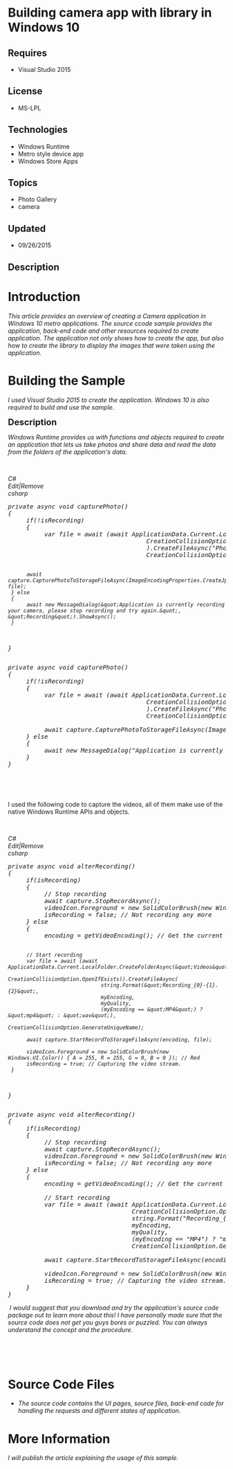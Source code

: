 # Building camera app with library in Windows 10
## Requires
- Visual Studio 2015
## License
- MS-LPL
## Technologies
- Windows Runtime
- Metro style device app
- Windows Store Apps
## Topics
- Photo Gallery
- camera
## Updated
- 09/26/2015
## Description

<h1>Introduction</h1>
<p><em>This article provides an overview of creating a Camera application in Windows 10 metro applications. The source ccode sample provides the application, back-end code and other resources required to create application. The application not only shows how
 to create the app, but also how to create the library to display the images that were taken using the application.&nbsp;</em></p>
<h1><span>Building the Sample</span></h1>
<p><em>I used Visual Studio 2015 to create the application. Windows 10 is also required to build and use the sample.&nbsp;</em></p>
<p><span style="font-size:20px; font-weight:bold">Description</span></p>
<p><em>Windows Runtime provides us with functions and objects required to create an application that lets us take photos and share data and read the data from the folders of the application's data.</em></p>
<p><em>&nbsp;</em></p>
<div class="scriptcode">
<div class="pluginEditHolder" pluginCommand="mceScriptCode">
<div class="title"><em><span>C#</span></em></div>
<div class="pluginLinkHolder"><em><span class="pluginEditHolderLink">Edit</span>|<span class="pluginRemoveHolderLink">Remove</span></em></div>
<em><span class="hidden">csharp</span>
<pre class="hidden">private async void capturePhoto()
{
     if(!isRecording)
     {
          var file = await (await ApplicationData.Current.LocalFolder.CreateFolderAsync(&quot;Photos&quot;,     
                                      CreationCollisionOption.OpenIfExists)
                                      ).CreateFileAsync(&quot;Photo.jpg&quot;, 
                                      CreationCollisionOption.GenerateUniqueName);

          await capture.CapturePhotoToStorageFileAsync(ImageEncodingProperties.CreateJpeg(), file);
     } else
     {
          await new MessageDialog(&quot;Application is currently recording your camera, please stop recording and try again.&quot;, &quot;Recording&quot;).ShowAsync();
     }
}</pre>
<div class="preview">
<pre class="csharp"><span class="cs__keyword">private</span>&nbsp;async&nbsp;<span class="cs__keyword">void</span>&nbsp;capturePhoto()&nbsp;
{&nbsp;
&nbsp;&nbsp;&nbsp;&nbsp;&nbsp;<span class="cs__keyword">if</span>(!isRecording)&nbsp;
&nbsp;&nbsp;&nbsp;&nbsp;&nbsp;{&nbsp;
&nbsp;&nbsp;&nbsp;&nbsp;&nbsp;&nbsp;&nbsp;&nbsp;&nbsp;&nbsp;var&nbsp;file&nbsp;=&nbsp;await&nbsp;(await&nbsp;ApplicationData.Current.LocalFolder.CreateFolderAsync(<span class="cs__string">&quot;Photos&quot;</span>,&nbsp;&nbsp;&nbsp;&nbsp;&nbsp;&nbsp;
&nbsp;&nbsp;&nbsp;&nbsp;&nbsp;&nbsp;&nbsp;&nbsp;&nbsp;&nbsp;&nbsp;&nbsp;&nbsp;&nbsp;&nbsp;&nbsp;&nbsp;&nbsp;&nbsp;&nbsp;&nbsp;&nbsp;&nbsp;&nbsp;&nbsp;&nbsp;&nbsp;&nbsp;&nbsp;&nbsp;&nbsp;&nbsp;&nbsp;&nbsp;&nbsp;&nbsp;&nbsp;&nbsp;CreationCollisionOption.OpenIfExists)&nbsp;
&nbsp;&nbsp;&nbsp;&nbsp;&nbsp;&nbsp;&nbsp;&nbsp;&nbsp;&nbsp;&nbsp;&nbsp;&nbsp;&nbsp;&nbsp;&nbsp;&nbsp;&nbsp;&nbsp;&nbsp;&nbsp;&nbsp;&nbsp;&nbsp;&nbsp;&nbsp;&nbsp;&nbsp;&nbsp;&nbsp;&nbsp;&nbsp;&nbsp;&nbsp;&nbsp;&nbsp;&nbsp;&nbsp;).CreateFileAsync(<span class="cs__string">&quot;Photo.jpg&quot;</span>,&nbsp;&nbsp;
&nbsp;&nbsp;&nbsp;&nbsp;&nbsp;&nbsp;&nbsp;&nbsp;&nbsp;&nbsp;&nbsp;&nbsp;&nbsp;&nbsp;&nbsp;&nbsp;&nbsp;&nbsp;&nbsp;&nbsp;&nbsp;&nbsp;&nbsp;&nbsp;&nbsp;&nbsp;&nbsp;&nbsp;&nbsp;&nbsp;&nbsp;&nbsp;&nbsp;&nbsp;&nbsp;&nbsp;&nbsp;&nbsp;CreationCollisionOption.GenerateUniqueName);&nbsp;
&nbsp;
&nbsp;&nbsp;&nbsp;&nbsp;&nbsp;&nbsp;&nbsp;&nbsp;&nbsp;&nbsp;await&nbsp;capture.CapturePhotoToStorageFileAsync(ImageEncodingProperties.CreateJpeg(),&nbsp;file);&nbsp;
&nbsp;&nbsp;&nbsp;&nbsp;&nbsp;}&nbsp;<span class="cs__keyword">else</span>&nbsp;
&nbsp;&nbsp;&nbsp;&nbsp;&nbsp;{&nbsp;
&nbsp;&nbsp;&nbsp;&nbsp;&nbsp;&nbsp;&nbsp;&nbsp;&nbsp;&nbsp;await&nbsp;<span class="cs__keyword">new</span>&nbsp;MessageDialog(<span class="cs__string">&quot;Application&nbsp;is&nbsp;currently&nbsp;recording&nbsp;your&nbsp;camera,&nbsp;please&nbsp;stop&nbsp;recording&nbsp;and&nbsp;try&nbsp;again.&quot;</span>,&nbsp;<span class="cs__string">&quot;Recording&quot;</span>).ShowAsync();&nbsp;
&nbsp;&nbsp;&nbsp;&nbsp;&nbsp;}&nbsp;
}</pre>
</div>
</em></div>
</div>
<div class="endscriptcode"><em>&nbsp;</em></div>
<p>&nbsp;</p>
<p>I used the following code to capture the videos, all of them make use of the native Windows Runtime APIs and objects.&nbsp;</p>
<p>&nbsp;</p>
<div class="scriptcode">
<div class="pluginEditHolder" pluginCommand="mceScriptCode">
<div class="title"><em>C#</em></div>
<div class="pluginLinkHolder"><em><span class="pluginEditHolderLink">Edit</span>|<span class="pluginRemoveHolderLink">Remove</span></em></div>
<em><span class="hidden">csharp</span></em>
<pre class="hidden"><em>private async void alterRecording()
{
     if(isRecording)
     {
          // Stop recording
          await capture.StopRecordAsync();
          videoIcon.Foreground = new SolidColorBrush(new Windows.UI.Color() { A = 255, R = 0, G = 0, B = 0 }); // Black
          isRecording = false; // Not recording any more
     } else
     {
          encoding = getVideoEncoding(); // Get the current encoding selection.

          // Start recording
          var file = await (await ApplicationData.Current.LocalFolder.CreateFolderAsync(&quot;Videos&quot;, 
                                  CreationCollisionOption.OpenIfExists)).CreateFileAsync(
                                  string.Format(&quot;Recording_{0}-{1}.{2}&quot;, 
                                  myEncoding, 
                                  myQuality, 
                                  (myEncoding == &quot;MP4&quot;) ? &quot;mp4&quot; : &quot;wav&quot;), 
                                  CreationCollisionOption.GenerateUniqueName);

          await capture.StartRecordToStorageFileAsync(encoding, file);

          videoIcon.Foreground = new SolidColorBrush(new Windows.UI.Color() { A = 255, R = 255, G = 0, B = 0 }); // Red
          isRecording = true; // Capturing the video stream.
     }
}</em></pre>
<div class="preview">
<pre class="csharp"><em><span class="cs__keyword">private</span>&nbsp;async&nbsp;<span class="cs__keyword">void</span>&nbsp;alterRecording()&nbsp;
{&nbsp;
&nbsp;&nbsp;&nbsp;&nbsp;&nbsp;<span class="cs__keyword">if</span>(isRecording)&nbsp;
&nbsp;&nbsp;&nbsp;&nbsp;&nbsp;{&nbsp;
&nbsp;&nbsp;&nbsp;&nbsp;&nbsp;&nbsp;&nbsp;&nbsp;&nbsp;&nbsp;<span class="cs__com">//&nbsp;Stop&nbsp;recording</span>&nbsp;
&nbsp;&nbsp;&nbsp;&nbsp;&nbsp;&nbsp;&nbsp;&nbsp;&nbsp;&nbsp;await&nbsp;capture.StopRecordAsync();&nbsp;
&nbsp;&nbsp;&nbsp;&nbsp;&nbsp;&nbsp;&nbsp;&nbsp;&nbsp;&nbsp;videoIcon.Foreground&nbsp;=&nbsp;<span class="cs__keyword">new</span>&nbsp;SolidColorBrush(<span class="cs__keyword">new</span>&nbsp;Windows.UI.Color()&nbsp;{&nbsp;A&nbsp;=&nbsp;<span class="cs__number">255</span>,&nbsp;R&nbsp;=&nbsp;<span class="cs__number">0</span>,&nbsp;G&nbsp;=&nbsp;<span class="cs__number">0</span>,&nbsp;B&nbsp;=&nbsp;<span class="cs__number">0</span>&nbsp;});&nbsp;<span class="cs__com">//&nbsp;Black</span>&nbsp;
&nbsp;&nbsp;&nbsp;&nbsp;&nbsp;&nbsp;&nbsp;&nbsp;&nbsp;&nbsp;isRecording&nbsp;=&nbsp;<span class="cs__keyword">false</span>;&nbsp;<span class="cs__com">//&nbsp;Not&nbsp;recording&nbsp;any&nbsp;more</span>&nbsp;
&nbsp;&nbsp;&nbsp;&nbsp;&nbsp;}&nbsp;<span class="cs__keyword">else</span>&nbsp;
&nbsp;&nbsp;&nbsp;&nbsp;&nbsp;{&nbsp;
&nbsp;&nbsp;&nbsp;&nbsp;&nbsp;&nbsp;&nbsp;&nbsp;&nbsp;&nbsp;encoding&nbsp;=&nbsp;getVideoEncoding();&nbsp;<span class="cs__com">//&nbsp;Get&nbsp;the&nbsp;current&nbsp;encoding&nbsp;selection.</span>&nbsp;
&nbsp;
&nbsp;&nbsp;&nbsp;&nbsp;&nbsp;&nbsp;&nbsp;&nbsp;&nbsp;&nbsp;<span class="cs__com">//&nbsp;Start&nbsp;recording</span>&nbsp;
&nbsp;&nbsp;&nbsp;&nbsp;&nbsp;&nbsp;&nbsp;&nbsp;&nbsp;&nbsp;var&nbsp;file&nbsp;=&nbsp;await&nbsp;(await&nbsp;ApplicationData.Current.LocalFolder.CreateFolderAsync(<span class="cs__string">&quot;Videos&quot;</span>,&nbsp;&nbsp;
&nbsp;&nbsp;&nbsp;&nbsp;&nbsp;&nbsp;&nbsp;&nbsp;&nbsp;&nbsp;&nbsp;&nbsp;&nbsp;&nbsp;&nbsp;&nbsp;&nbsp;&nbsp;&nbsp;&nbsp;&nbsp;&nbsp;&nbsp;&nbsp;&nbsp;&nbsp;&nbsp;&nbsp;&nbsp;&nbsp;&nbsp;&nbsp;&nbsp;&nbsp;CreationCollisionOption.OpenIfExists)).CreateFileAsync(&nbsp;
&nbsp;&nbsp;&nbsp;&nbsp;&nbsp;&nbsp;&nbsp;&nbsp;&nbsp;&nbsp;&nbsp;&nbsp;&nbsp;&nbsp;&nbsp;&nbsp;&nbsp;&nbsp;&nbsp;&nbsp;&nbsp;&nbsp;&nbsp;&nbsp;&nbsp;&nbsp;&nbsp;&nbsp;&nbsp;&nbsp;&nbsp;&nbsp;&nbsp;&nbsp;<span class="cs__keyword">string</span>.Format(<span class="cs__string">&quot;Recording_{0}-{1}.{2}&quot;</span>,&nbsp;&nbsp;
&nbsp;&nbsp;&nbsp;&nbsp;&nbsp;&nbsp;&nbsp;&nbsp;&nbsp;&nbsp;&nbsp;&nbsp;&nbsp;&nbsp;&nbsp;&nbsp;&nbsp;&nbsp;&nbsp;&nbsp;&nbsp;&nbsp;&nbsp;&nbsp;&nbsp;&nbsp;&nbsp;&nbsp;&nbsp;&nbsp;&nbsp;&nbsp;&nbsp;&nbsp;myEncoding,&nbsp;&nbsp;
&nbsp;&nbsp;&nbsp;&nbsp;&nbsp;&nbsp;&nbsp;&nbsp;&nbsp;&nbsp;&nbsp;&nbsp;&nbsp;&nbsp;&nbsp;&nbsp;&nbsp;&nbsp;&nbsp;&nbsp;&nbsp;&nbsp;&nbsp;&nbsp;&nbsp;&nbsp;&nbsp;&nbsp;&nbsp;&nbsp;&nbsp;&nbsp;&nbsp;&nbsp;myQuality,&nbsp;&nbsp;
&nbsp;&nbsp;&nbsp;&nbsp;&nbsp;&nbsp;&nbsp;&nbsp;&nbsp;&nbsp;&nbsp;&nbsp;&nbsp;&nbsp;&nbsp;&nbsp;&nbsp;&nbsp;&nbsp;&nbsp;&nbsp;&nbsp;&nbsp;&nbsp;&nbsp;&nbsp;&nbsp;&nbsp;&nbsp;&nbsp;&nbsp;&nbsp;&nbsp;&nbsp;(myEncoding&nbsp;==&nbsp;<span class="cs__string">&quot;MP4&quot;</span>)&nbsp;?&nbsp;<span class="cs__string">&quot;mp4&quot;</span>&nbsp;:&nbsp;<span class="cs__string">&quot;wav&quot;</span>),&nbsp;&nbsp;
&nbsp;&nbsp;&nbsp;&nbsp;&nbsp;&nbsp;&nbsp;&nbsp;&nbsp;&nbsp;&nbsp;&nbsp;&nbsp;&nbsp;&nbsp;&nbsp;&nbsp;&nbsp;&nbsp;&nbsp;&nbsp;&nbsp;&nbsp;&nbsp;&nbsp;&nbsp;&nbsp;&nbsp;&nbsp;&nbsp;&nbsp;&nbsp;&nbsp;&nbsp;CreationCollisionOption.GenerateUniqueName);&nbsp;
&nbsp;
&nbsp;&nbsp;&nbsp;&nbsp;&nbsp;&nbsp;&nbsp;&nbsp;&nbsp;&nbsp;await&nbsp;capture.StartRecordToStorageFileAsync(encoding,&nbsp;file);&nbsp;
&nbsp;
&nbsp;&nbsp;&nbsp;&nbsp;&nbsp;&nbsp;&nbsp;&nbsp;&nbsp;&nbsp;videoIcon.Foreground&nbsp;=&nbsp;<span class="cs__keyword">new</span>&nbsp;SolidColorBrush(<span class="cs__keyword">new</span>&nbsp;Windows.UI.Color()&nbsp;{&nbsp;A&nbsp;=&nbsp;<span class="cs__number">255</span>,&nbsp;R&nbsp;=&nbsp;<span class="cs__number">255</span>,&nbsp;G&nbsp;=&nbsp;<span class="cs__number">0</span>,&nbsp;B&nbsp;=&nbsp;<span class="cs__number">0</span>&nbsp;});&nbsp;<span class="cs__com">//&nbsp;Red</span>&nbsp;
&nbsp;&nbsp;&nbsp;&nbsp;&nbsp;&nbsp;&nbsp;&nbsp;&nbsp;&nbsp;isRecording&nbsp;=&nbsp;<span class="cs__keyword">true</span>;&nbsp;<span class="cs__com">//&nbsp;Capturing&nbsp;the&nbsp;video&nbsp;stream.</span>&nbsp;
&nbsp;&nbsp;&nbsp;&nbsp;&nbsp;}&nbsp;
}</em></pre>
</div>
</div>
</div>
<div class="endscriptcode"><em>&nbsp;I would suggest that you download and try the application's source code package out to learn more about this! I have personally made sure that the source code does not get you guys bores or puzzled. You can always understand
 the concept and the procedure.&nbsp;</em></div>
<p>&nbsp;</p>
<p>&nbsp;</p>
<h1><span>Source Code Files</span></h1>
<ul>
<li><em>The source code contains the UI pages, source files, back-end code for handling the requests and different states of application.</em>
</li></ul>
<h1>More Information</h1>
<p><em>I will publish the article explaining the usage of this sample.</em></p>

